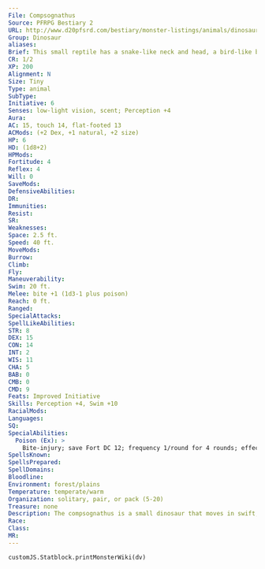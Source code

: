 ```yaml
---
File: Compsognathus
Source: PFRPG Bestiary 2
URL: http://www.d20pfsrd.com/bestiary/monster-listings/animals/dinosaur/compsognathus
Group: Dinosaur
aliases: 
Brief: This small reptile has a snake-like neck and head, a bird-like body with strong legs for running, and a whip-like tail.
CR: 1/2
XP: 200
Alignment: N
Size: Tiny
Type: animal
SubType: 
Initiative: 6
Senses: low-light vision, scent; Perception +4
Aura: 
AC: 15, touch 14, flat-footed 13
ACMods: (+2 Dex, +1 natural, +2 size)
HP: 6
HD: (1d8+2)
HPMods: 
Fortitude: 4
Reflex: 4
Will: 0
SaveMods: 
DefensiveAbilities: 
DR: 
Immunities: 
Resist: 
SR: 
Weaknesses: 
Space: 2.5 ft.
Speed: 40 ft.
MoveMods: 
Burrow: 
Climb: 
Fly: 
Maneuverability: 
Swim: 20 ft.
Melee: bite +1 (1d3-1 plus poison)
Reach: 0 ft.
Ranged: 
SpecialAttacks: 
SpellLikeAbilities: 
STR: 8
DEX: 15
CON: 14
INT: 2
WIS: 11
CHA: 5
BAB: 0
CMB: 0
CMD: 9
Feats: Improved Initiative
Skills: Perception +4, Swim +10
RacialMods: 
Languages: 
SQ: 
SpecialAbilities:
  Poison (Ex): >
    Bite-injury; save Fort DC 12; frequency 1/round for 4 rounds; effect 1d2 Str; cure 1 save.
SpellsKnown: 
SpellsPrepared: 
SpellDomains: 
Bloodline: 
Environment: forest/plains
Temperature: temperate/warm
Organization: solitary, pair, or pack (5-20)
Treasure: none
Description: The compsognathus is a small dinosaur that moves in swift, darting motions. Its bite injects a venom that causes numbness and weakness, a trait that the animal uses to bring down larger prey. A compsognathus measures 3 feet long and weighs 15 pounds.  These dinosaurs can serve spellcasters as a familiar. A compsognathus familiar grants its master a +4 bonus on Initiative checks.
Race: 
Class: 
MR: 
---
```

```dataviewjs
customJS.Statblock.printMonsterWiki(dv)
```
